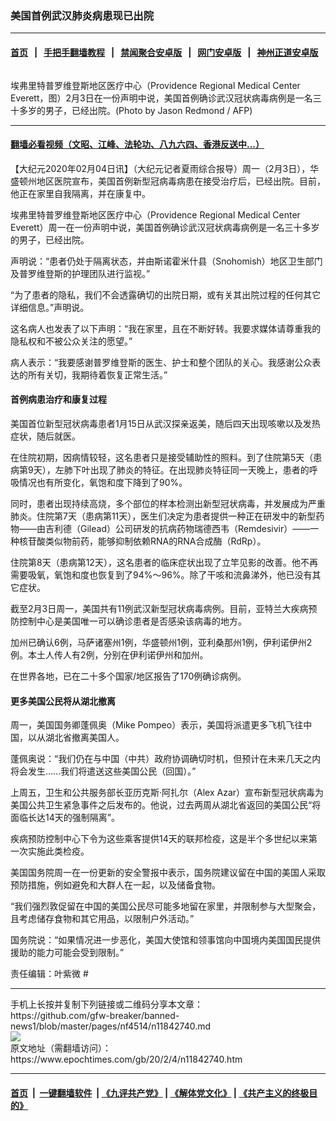 ### 美国首例武汉肺炎病患现已出院
------------------------

#### [首页](https://github.com/gfw-breaker/banned-news1/blob/master/README.md) &nbsp;&nbsp;|&nbsp;&nbsp; [手把手翻墙教程](https://github.com/gfw-breaker/guides/wiki) &nbsp;&nbsp;|&nbsp;&nbsp; [禁闻聚合安卓版](https://github.com/gfw-breaker/bn-android) &nbsp;&nbsp;|&nbsp;&nbsp; [网门安卓版](https://github.com/oGate2/oGate) &nbsp;&nbsp;|&nbsp;&nbsp; [神州正道安卓版](https://github.com/SzzdOgate/update) 



<div><img alt="" class="aligncenter wp-post-image" src="https://i.epochtimes.com/assets/uploads/2020/02/000_1O43Q9-600x400.jpg"/>
<div class="red16 caption">
 <p>
  埃弗里特普罗维登斯地区医疗中心（Providence Regional Medical Center Everett，图）2月3日在一份声明中说，美国首例确诊武汉冠状病毒病例是一名三十多岁的男子，已经出院。(Photo by Jason Redmond / AFP)
 </p>
</div>
</div><hr/>

#### [翻墙必看视频（文昭、江峰、法轮功、八九六四、香港反送中...）](https://github.com/gfw-breaker/banned-news1/blob/master/pages/link3.md)

<div><p>
 【大纪元2020年02月04日讯】（大纪元记者夏雨综合报导）周一（2月3日），华盛顿州地区医院宣布，美国首例新型冠病毒病患在接受治疗后，已经出院。目前，他正在家里自我隔离，并在康复中。
</p>
<p>
 埃弗里特普罗维登斯地区医疗中心（Providence Regional Medical Center Everett）周一在一份声明中说，美国首例确诊武汉冠状病毒病例是一名三十多岁的男子，已经出院。
</p>
<p>
 声明说：“患者仍处于隔离状态，并由斯诺霍米什县（Snohomish）地区卫生部门及普罗维登斯的护理团队进行监视。”
</p>
<p>
 “为了患者的隐私，我们不会透露确切的出院日期，或有关其出院过程的任何其它详细信息。”声明说。
</p>
<p>
 这名病人也发表了以下声明：“我在家里，且在不断好转。我要求媒体请尊重我的隐私权和不被公众关注的愿望。”
</p>
<p>
 病人表示：“我要感谢普罗维登斯的医生、护士和整个团队的关心。我感谢公众表达的所有关切，我期待着恢复正常生活。”
</p>
<h4>
 首例病患治疗和康复过程
</h4>
<p>
 美国首位新型冠状病毒患者1月15日从武汉探亲返美，随后四天出现咳嗽以及发热症状，随后就医。
</p>
<p>
 在住院初期，因病情较轻，这名患者只是接受辅助性的照料。到了住院第5天（患病第9天），左肺下叶出现了肺炎的特征。在出现肺炎特征同一天晚上，患者的呼吸情况也有所变化，氧饱和度下降到了90%。
</p>
<p>
 同时，患者出现持续高烧，多个部位的样本检测出新型冠状病毒，并发展成为严重肺炎。住院第7天（患病第11天），医生们决定为患者提供一种正在研发中的新型药物——由吉利德（Gilead）公司研发的抗病药物瑞德西韦（Remdesivir）——一种核苷酸类似物前药，能够抑制依赖RNA的RNA合成酶（RdRp）。
</p>
<p>
 住院第8天（患病第12天），这名患者的临床症状出现了立竿见影的改善。他不再需要吸氧，氧饱和度也恢复到了94%～96%。除了干咳和流鼻涕外，他已没有其它症状。
</p>
<p>
 截至2月3日周一，美国共有11例武汉新型冠状病毒病例。目前，亚特兰大疾病预防控制中心是美国唯一可以确诊患者是否感染该病毒的地方。
</p>
<p>
 加州已确认6例，马萨诸塞州1例，华盛顿州1例，亚利桑那州1例，伊利诺伊州2例。本土人传人有2例，分别在伊利诺伊州和加州。
</p>
<p>
 在世界各地，已在二十多个国家/地区报告了170例确诊病例。
</p>
<h4>
 更多美国公民将从湖北撤离
</h4>
<p>
 周一，美国国务卿蓬佩奥（Mike Pompeo）表示，美国将派遣更多飞机飞往中国，以从湖北省撤离美国人。
</p>
<p>
 蓬佩奥说：“我们仍在与中国（中共）政府协调确切时机，但预计在未来几天之内将会发生……我们将遣送这些美国公民（回国）。”
</p>
<p>
 上周五，卫生和公共服务部长亚历克斯·阿扎尔（Alex Azar）宣布新型冠状病毒为美国公共卫生紧急事件之后发布的。他说，过去两周从湖北省返回的美国公民“将面临长达14天的强制隔离”。
</p>
<p>
 疾病预防控制中心下令为这些乘客提供14天的联邦检疫，这是半个多世纪以来第一次实施此类检疫。
</p>
<p>
 美国国务院周一在一份更新的安全警报中表示，国务院建议留在中国的美国人采取预防措施，例如避免和大群人在一起，以及储备食物。
</p>
<p>
 “我们强烈敦促留在中国的美国公民尽可能多地留在家里，并限制参与大型聚会，且考虑储存食物和其它用品，以限制户外活动。”
</p>
<p>
 国务院说：“如果情况进一步恶化，美国大使馆和领事馆向中国境内美国国民提供援助的能力可能会受到限制。”
</p>
<p>
 责任编辑：叶紫微 #
</p>
</div>
<hr/>
手机上长按并复制下列链接或二维码分享本文章：<br/>
https://github.com/gfw-breaker/banned-news1/blob/master/pages/nf4514/n11842740.md <br/>
<a href='https://github.com/gfw-breaker/banned-news1/blob/master/pages/nf4514/n11842740.md'><img src='https://github.com/gfw-breaker/banned-news1/blob/master/pages/nf4514/n11842740.md.png'/></a> <br/>
原文地址（需翻墙访问）：https://www.epochtimes.com/gb/20/2/4/n11842740.htm


------------------------
#### [首页](https://github.com/gfw-breaker/banned-news1/blob/master/README.md) &nbsp;|&nbsp; [一键翻墙软件](https://github.com/gfw-breaker/nogfw/blob/master/README.md) &nbsp;| [《九评共产党》](https://github.com/gfw-breaker/9ping.md/blob/master/README.md#九评之一评共产党是什么) | [《解体党文化》](https://github.com/gfw-breaker/jtdwh.md/blob/master/README.md) | [《共产主义的终极目的》](https://github.com/gfw-breaker/gczydzjmd.md/blob/master/README.md)


<img src='http://gfw-breaker.win/banned-news/pages/nf4514/n11842740.md' width='0px' height='0px'/>